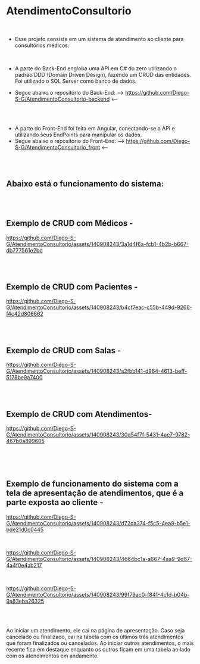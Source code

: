# AtendimentoConsultorio
<br/>

- Esse projeto consiste em um sistema de atendimento ao cliente para consultórios médicos.
<br/>

- A parte do Back-End engloba uma API em C# do zero utilizando o padrão DDD (Domain Driven Design), fazendo um CRUD das entidades. Foi utilizado o SQL Server como banco de dados.

- Segue abaixo o repositório do Back-End:
--> https://github.com/Diego-S-G/AtendimentoConsultorio-backend <--
<br/>
<br/>

- A parte do Front-End foi feita em Angular, conectando-se a API e utilizando seus EndPoints para manipular os dados.
- Segue abaixo o repositório do Front-End:
--> https://github.com/Diego-S-G/AtendimentoConsultorio_front <--
<br/>
<br/>

## Abaixo está o funcionamento do sistema:
<br/>
<br/>

## Exemplo de CRUD com Médicos - 

https://github.com/Diego-S-G/AtendimentoConsultorio/assets/140908243/3a1d4f6a-fcb1-4b2b-b667-db777561e2bd

<br/>
<br/>

## Exemplo de CRUD com Pacientes - 

https://github.com/Diego-S-G/AtendimentoConsultorio/assets/140908243/b4cf7eac-c55b-449d-9266-f4c42d806662

<br/>
<br/>

## Exemplo de CRUD com Salas - 

https://github.com/Diego-S-G/AtendimentoConsultorio/assets/140908243/a2fbb141-d964-4613-beff-5178be9a7400

<br/>
<br/>

## Exemplo de CRUD com Atendimentos-

https://github.com/Diego-S-G/AtendimentoConsultorio/assets/140908243/30d54f7f-5431-4ae7-9782-467b0a899605

<br/>
<br/>
<br/>

## Exemplo de funcionamento do sistema com a tela de apresentação de atendimentos, que é a parte exposta ao cliente - 

https://github.com/Diego-S-G/AtendimentoConsultorio/assets/140908243/d72da374-f5c5-4ea9-b5e1-bde21d0c0445

<br/>

https://github.com/Diego-S-G/AtendimentoConsultorio/assets/140908243/4664bc1a-a667-4aa9-9d67-4a4f0e4ab217

<br/>

https://github.com/Diego-S-G/AtendimentoConsultorio/assets/140908243/99f79ac0-f841-4c1d-b04b-9a83eba26325

<br/>
<br/>

Ao iniciar um atendimento, ele cai na página de apresentação. Caso seja cancelado ou finalizado, cai na tabela com os últimos três atendimentos que foram finalizados ou cancelados. Ao iniciar outros atendimentos, o mais recente fica em destaque enquanto os outros ficam em uma tabela ao lado com os atendimentos em andamento.
